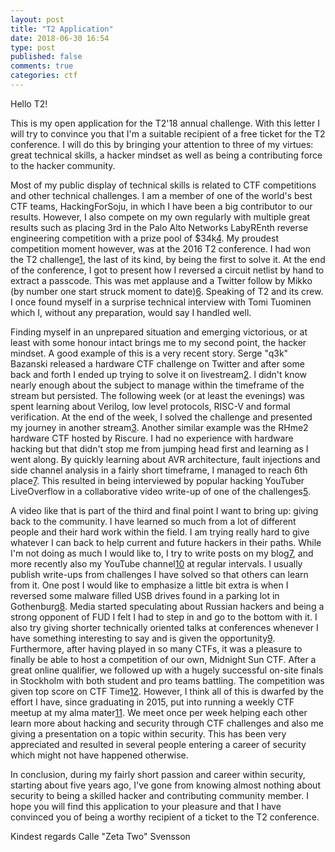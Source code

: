 ```yaml
---
layout: post
title: "T2 Application"
date: 2018-06-30 16:54
type: post
published: false
comments: true
categories: ctf
---
```


Hello T2!

This is my open application for the T2'18 annual challenge.
With this letter I will try to convince you that I'm a suitable recipient of a free ticket for the T2 conference.
I will do this by bringing your attention to three of my virtues: great technical skills, a hacker mindset as well as being a contributing force to the hacker community.

Most of my public display of technical skills is related to CTF competitions and other technical challenges.
I am a member of one of the world's best CTF teams, HackingForSoju, in which I have been a big contributor to our results.
However, I also compete on my own regularly with multiple great results such as placing 3rd in the Palo Alto Networks LabyREnth reverse engineering competition with a prize pool of $34k[4].
My proudest competition moment however, was at the 2016 T2 conference. I had won the T2 challenge[1], the last of its kind, by being the first to solve it.
At the end of the conference, I got to present how I reversed a circuit netlist by hand to extract a passcode. This was met applause and a Twitter follow by Mikko (by number one start struck moment to date)[6].
Speaking of T2 and its crew. I once found myself in a surprise technical interview with Tomi Tuominen which I, without any preparation, would say I handled well.

Finding myself in an unprepared situation and emerging victorious, or at least with some honour intact brings me to my second point, the hacker mindset.
A good example of this is a very recent story. Serge "q3k" Bazanski released a hardware CTF challenge on Twitter and after some back and forth I ended up trying to solve it on livestream[2].
I didn't know nearly enough about the subject to manage within the timeframe of the stream but persisted. The following week (or at least the evenings) was spent learning about Verilog, low level protocols, RISC-V and formal verification.
At the end of the week, I solved the challenge and presented my journey in another stream[3]. Another similar example was the RHme2 hardware CTF hosted by Riscure.
I had no experience with hardware hacking but that didn't stop me from jumping head first and learning as I went along. By quickly learning about AVR architecture, fault injections and side channel analysis in a fairly short timeframe, I managed to reach 6th place[7].
This resulted in being interviewed by popular hacking YouTuber LiveOverflow in a collaborative video write-up of one of the challenges[5].

A video like that is part of the third and final point I want to bring up: giving back to the community.
I have learned so much from a lot of different people and their hard work within the field. I am trying really hard to give whatever I can back to help current and future hackers in their paths.
While I'm not doing as much I would like to, I try to write posts on my blog[7], and more recently also my YouTube channel[10] at regular intervals. I usually publish write-ups from challenges I have solved so that others can learn from it.
One post I would like to emphasize a little bit extra is when I reversed some malware filled USB drives found in a parking lot in Gothenburg[8].
Media started speculating about Russian hackers and being a strong opponent of FUD I felt I had to step in and go to the bottom with it.
I also try giving shorter technically oriented talks at conferences whenever I have something interesting to say and is given the opportunity[9].
Furthermore, after having played in so many CTFs, it was a pleasure to finally be able to host a competition of our own, Midnight Sun CTF.
After a great online qualifier, we followed up with a hugely successful on-site finals in Stockholm with both student and pro teams battling. The competition was given top score on CTF Time[12][13].
However, I think all of this is dwarfed by the effort I have, since graduating in 2015, put into running a weekly CTF meetup at my alma mater[11].
We meet once per week helping each other learn more about hacking and security through CTF challenges and also me giving a presentation on a topic within security.
This has been very appreciated and resulted in several people entering a career of security which might not have happened otherwise.

In conclusion, during my fairly short passion and career within security, starting about five years ago, I've gone from knowing almost nothing about security to being a skilled hacker and contributing community member.
I hope you will find this application to your pleasure and that I have convinced you of being a worthy recipient of a ticket to the T2 conference.

Kindest regards
Calle "Zeta Two" Svensson


[1]: https://t2.fi/2016/10/09/t216-challenge-winners/
[2]: https://www.youtube.com/watch?v=GoROmu6WZ5U
[3]: https://www.youtube.com/watch?v=Y0JQqyVL46Y
[4]: https://researchcenter.paloaltonetworks.com/2017/08/unit42-labyrenth-ctf-2017-winners/
[5]: https://www.youtube.com/watch?v=hyoPAOTrUMc
[6]: https://www.youtube.com/watch?v=3h9x9q6etuQ&t=2355
[7]: https://zeta-two.com/
[8]: https://zeta-two.com/reversing/2017/03/20/gothenburg-malware.html
[9]: https://zeta-two.com/talks
[10]: https://www.youtube.com/user/ZetaTwo
[11]: https://www.facebook.com/groups/KTH.CTF.Team/
[12]: https://ctftime.org/event/595
[13]: https://ctftime.org/event/635